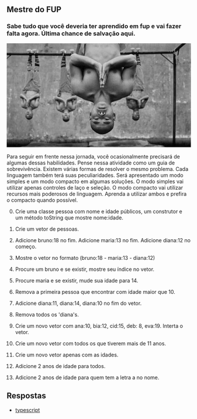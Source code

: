 ## Mestre do FUP
### Sabe tudo que você deveria ter aprendido em fup e vai fazer falta agora. Última chance de salvação aqui.
![](figura.jpg)


Para seguir em frente nessa jornada, você ocasionalmente precisará de algumas dessas habilidades. Pense nessa atividade como um guia de sobrevivência. Existem várias formas de resolver o mesmo problema. Cada linguagem também terá suas peculiaridades. Será apresentado um modo simples e um modo compacto em algumas soluções. O modo simples vai utilizar apenas controles de laço e seleção. O modo compacto vai utilizar recursos mais poderosos de linguagem. Aprenda a utilizar ambos e prefira o compacto quando possível.

0. Crie uma classe pessoa com nome e idade públicos, um construtor e um método toString que mostre nome:idade. 

1. Crie um vetor de pessoas.

2. Adicione bruno:18 no fim. Adicione maria:13 no fim. Adicione diana:12 no começo.

3. Mostre o vetor no formato (bruno:18 - maria:13 - diana:12)

4. Procure um bruno e se existir, mostre seu índice no vetor.

5. Procure maria e se existir, mude sua idade para 14.

6. Remova a primeira pessoa que encontrar com idade maior que 10.

7. Adicione diana:11, diana:14, diana:10 no fim do vetor.

8. Remova todos os 'diana's.

9. Crie um novo vetor com ana:10, bia:12, cid:15, deb: 8, eva:19. Interta o vetor.

10. Crie um novo vetor com todos os que tiverem mais de 11 anos.

11. Crie um novo vetor apenas com as idades.

12. Adicione 2 anos de idade para todos.

13. Adicione 2 anos de idade para quem tem a letra a no nome.

## Respostas
- [typescript](__ts.md)
